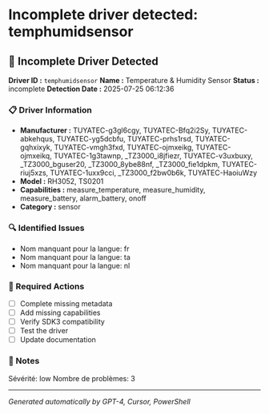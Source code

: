 # Incomplete driver detected: temphumidsensor

## 🚨 Incomplete Driver Detected

**Driver ID :** `temphumidsensor`
**Name :** Temperature & Humidity Sensor
**Status :** incomplete
**Detection Date :** 2025-07-25 06:12:36

### 📋 Driver Information
- **Manufacturer :** TUYATEC-g3gl6cgy, TUYATEC-Bfq2i2Sy, TUYATEC-abkehqus, TUYATEC-yg5dcbfu, TUYATEC-prhs1rsd, TUYATEC-gqhxixyk, TUYATEC-vmgh3fxd, TUYATEC-ojmxeikg, TUYATEC-ojmxeikq, TUYATEC-1g3tawnp, _TZ3000_i8jfiezr, TUYATEC-v3uxbuxy, _TZ3000_bguser20, _TZ3000_8ybe88nf, _TZ3000_fie1dpkm, TUYATEC-riuj5xzs, TUYATEC-1uxx9cci, _TZ3000_f2bw0b6k, TUYATEC-HaoiuWzy
- **Model :** RH3052, TS0201
- **Capabilities :** measure_temperature, measure_humidity, measure_battery, alarm_battery, onoff
- **Category :** sensor

### 🔍 Identified Issues
- Nom manquant pour la langue: fr
- Nom manquant pour la langue: ta
- Nom manquant pour la langue: nl

### 🎯 Required Actions
- [ ] Complete missing metadata
- [ ] Add missing capabilities
- [ ] Verify SDK3 compatibility
- [ ] Test the driver
- [ ] Update documentation

### 📝 Notes
Sévérité: low
Nombre de problèmes: 3

---
*Generated automatically by GPT-4, Cursor, PowerShell*

